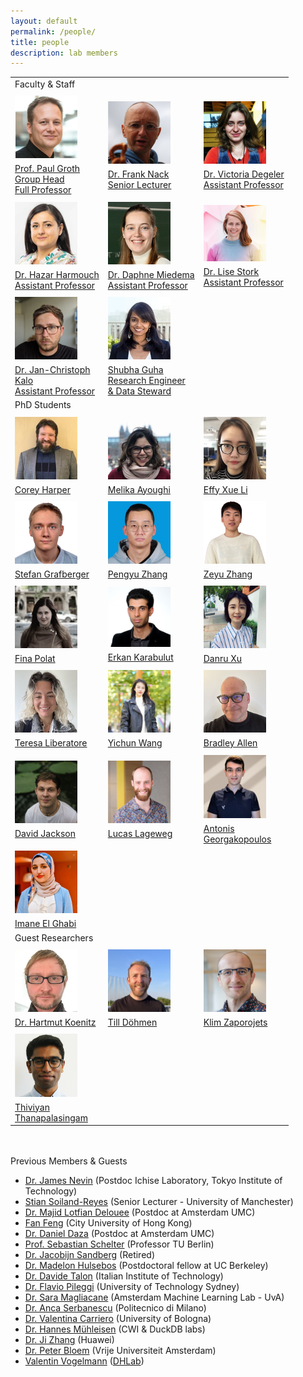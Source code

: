 ```yaml
---
layout: default
permalink: /people/
title: people
description: lab members
---
```


<div class="post-content clearfix">

<table style="border: none; background: none; margin-top: 0;">
    <tr style="border: none; background: none;">
        <td colspan="3" style="border: none; background: none;">
        Faculty & Staff
        </td>
    </tr>
    <tr style="border: none; background: none;">
        <td style="border: none; background: none;">
            <img style="padding-top: 5px; padding-bottom: 5px; width: 100px" src="../assets/people/groth.png"/><br>
            <a class="caption" href="http://pgroth.com">Prof. Paul Groth <br>  Group Head <br> Full Professor </a>
        </td>
        <td style="border: none; background: none;">
            <img style="padding-top: 5px; padding-bottom: 5px; width: 100px
            " src="../assets/people/nack.png"/><br>
            <a class="caption" href="https://fnack.wordpress.com/about/">Dr. Frank Nack <br> Senior Lecturer </a>
        </td>
        <td style="border: none; background: none;">
            <img style="padding-top: 5px; padding-bottom: 5px; width: 100px" src="../assets/people/viktoriya.jpg"/><br>
        <a class="caption" href="https://vdegeler.com">Dr. Victoria Degeler  <br> Assistant Professor</a>
        </td>
    </tr>
    <tr style="border: none; background: none;"> 
        <td style="border: none; background: none;">
            <img style="padding-top: 5px; padding-bottom: 5px; width: 100px" src="../assets/people/hazar.jpg"/><br>
        <a class="caption" href="https://hazourahh.github.io/">Dr. Hazar Harmouch <br> Assistant Professor</a>
        </td>
        <td style="border: none; background: none;">
            <img style="padding-top: 5px; padding-bottom: 5px; width: 100px" src="../assets/people/daphne.jpg"/><br>
        <a class="caption" href="https://daphnemiedema.nl/">Dr. Daphne Miedema <br> Assistant Professor</a>
        </td>
        <td style="border: none; background: none;">
            <img style="padding-top: 5px; padding-bottom: 5px; width: 100px" src="../assets/people/lise.png"/><br>
        <a class="caption" href="https://lisestork.github.io/">Dr. Lise Stork <br> Assistant Professor</a>
        </td>
        </tr>
    <tr style="border: none; background: none;">
        <td style="border: none; background: none;">
            <img style="padding-top: 5px; padding-bottom: 5px; width: 100px" src="../assets/people/jckalo.jpg"/><br>
        <a class="caption" href="https://www.linkedin.com/in/jan-christoph-kalo-560283aa/">Dr. Jan-Christoph <br> Kalo  <br> Assistant Professor</a>
        </td>
         <td style="border: none; background: none;">
            <img style="padding-top: 5px; padding-bottom: 5px; width: 100px" src="../assets/people/shubha.jpeg"/><br>
        <a class="caption" href="https://www.linkedin.com/in/shubhaguha/">Shubha Guha <br> Research Engineer <br> & Data Steward </a>
        </td>
    </tr>
    <tr style="border: none; background: none;">
        <td colspan="3" style="border: none; background: none;">
        PhD Students
        </td>
    </tr>
    <tr style="border: none; background: none;">
     <td style="border: none; background: none;">
            <img style="padding-top: 5px; padding-bottom: 5px; width: 100px;
        height: auto;" src="../assets/people/corey.jpg"/><br>
        <a class="caption" href="https://twitter.com/chrpr">Corey Harper</a>
        </td>
        <td style="border: none; background: none;">
            <img style="padding-top: 5px; padding-bottom: 5px; width: 100px;
        height: auto;" src="../assets/people/melika.jpg"/><br>
        <a class="caption" href="https://melika.xyz/">Melika Ayoughi</a>
        </td>
        <td style="border: none; background: none;">
            <img style="padding-top: 5px; padding-bottom: 5px; width: 100px;
        height: auto;" src="../assets/people/effy.jpg"/><br>
        <a class="caption" href="https://effyli.github.io">Effy Xue Li</a>
        </td>
    </tr>
    <tr style="border: none; background: none;">
        <td style="border: none; background: none;">
            <img style="padding-top: 5px; padding-bottom: 5px; width: 100px;
        height: auto;" src="../assets/people/stefan.jpg"/><br>
        <a class="caption" href="https://stefan-grafberger.com/">Stefan Grafberger</a>
        </td>
        <td style="border: none; background: none;">
            <img style="padding-top: 5px; padding-bottom: 5px; width: 100px;
            height: auto;" src="../assets/people/pengyu.jpg"/><br>
            <a class="caption" href="https://www.linkedin.com/in/pengyuzhang03/">Pengyu Zhang</a>
        </td>
        <td style="border: none; background: none;">
            <img style="padding-top: 5px; padding-bottom: 5px; width: 100px;
            height: auto;" src="../assets/people/zeyu.png"/><br>
            <a class="caption" href="http://linkedin.com/in/zeyu-zhang-8b2416204">Zeyu Zhang</a>
        </td>
    </tr>
    <tr style="border: none; background: none;">
        <td style="border: none; background: none;">
            <img style="padding-top: 5px; padding-bottom: 5px; width: 100px;
            height: auto;" src="../assets/people/fina.png"/><br>
            <a class="caption" href="https://www.linkedin.com/in/finapolat/ ">Fina Polat</a>
        </td>
        <td style="border: none; background: none;">
            <img style="padding-top: 5px; padding-bottom: 5px; width: 100px;
            height: auto;" src="../assets/people/erkan.jpeg"/><br>
            <a class="caption" href="https://erkankarabulut.github.io/">Erkan Karabulut</a>
        </td>
        <td style="border: none; background: none;">
            <img style="padding-top: 5px; padding-bottom: 5px; width: 100px;
            height: 100px;" src="../assets/people/danru.jpg"/><br>
            <a class="caption" href="https://danrux.github.io/">Danru Xu</a>
        </td>
    </tr>
    <tr style="border: none; background: none;">
         <td style="border: none; background: none;">
            <img style="padding-top: 5px; padding-bottom: 5px; width: 100px;
            height: 100px;" src="../assets/people/teresa.jpeg"/><br>
            <a class="caption" href="https://www.linkedin.com/in/teresa-liberatore-306755231/">Teresa Liberatore</a>
        </td>
        <td style="border: none; background: none;">
            <img style="padding-top: 5px; padding-bottom: 5px; width: 100px; 
            height: 100px;" src="../assets/people/yichun.png"/><br>
            <a class="caption" href="https://www.linkedin.com/in/yichun-wang-astrid/">Yichun Wang</a>
        </td>
        <td style="border: none; background: none;">
            <img style="padding-top: 5px; padding-bottom: 5px; width: 100px;
            height: auto;" src="../assets/people/brad.jpg"/><br>
            <a class="caption" href="https://www.bradleypallen.org" >Bradley Allen</a>
        </td>
    </tr>
    <tr style="border: none; background: none;">
        <td style="border: none; background: none;">
            <img style="padding-top: 5px; padding-bottom: 5px; width: 100px;
        height: 100px;" src="../assets/people/david.jpg"/><br>
             <a class="caption" href="https://davidjackson99.github.io/">David Jackson</a>
        </td>
        <td style="border: none; background: none;">
            <img style="padding-top: 5px; padding-bottom: 5px; width: 100px" src="../assets/people/lucas.jpg"/><br>
             <a class="caption" href="https://www.linkedin.com/in/lucas-lageweg-5022ba19b/">Lucas Lageweg</a>
        </td>
         <td style="border: none; background: none;">
            <img style="padding-top: 5px; padding-bottom: 5px; width: 100px" src="../assets/people/antonis.png"/><br>
             <a class="caption" href="https://www.linkedin.com/in/antonis-georgakopoulos-401925190">Antonis <br> Georgakopoulos</a>
        </td>
    </tr>
      <tr style="border: none; background: none;">
         <td style="border: none; background: none;">
            <img style="padding-top: 5px; padding-bottom: 5px; width: 100px" src="../assets/people/imane.jpg"/><br>
             <a class="caption" href="https://imaneelghabi.github.io">Imane El Ghabi</a>
        </td>
    </tr>
    <tr style="border: none; background: none;">
        <td colspan="3" style="border: none; background: none;">
        Guest Researchers
        </td>
    </tr>
    <tr style="border: none; background: none;">
         <td style="border: none; background: none;">
            <img style="padding-top: 5px; padding-bottom: 5px; width: 100px;
            height: auto;" src="../assets/people/hartmut.jpg"/><br>
            <a class="caption" href="http://hartmutkoenitz.com">Dr. Hartmut Koenitz</a>
        </td>
        <td style="border: none; background: none;">
            <img style="padding-top: 5px; padding-bottom: 5px; width: 100px;
            height: auto;" src="../assets/people/till.jpg"/><br>
            <a class="caption" href="https://tdoehmen.github.io" >Till Döhmen</a>
        </td>
        <td style="border: none; background: none;">
            <img style="padding-top: 5px; padding-bottom: 5px; width: 100px;
            height: auto;" src="../assets/people/klim.jpg"/><br>
            <a class="caption" href="https://klimzaporojets.github.io/ ">Klim Zaporojets</a>
        </td>
    </tr>
    <tr style="border: none; background: none;">
        <td style="border: none; background: none;">
            <img style="padding-top: 5px; padding-bottom: 5px; width: 100px;
        height: auto;" src="../assets/people/thiviyan.png"/><br>
        <a class="caption" href="https://thiviyansingam.com">Thiviyan <br> Thanapalasingam</a>
        </td>
    </tr>
</table>

</div>

<br>
<br>
 Previous Members & Guests
<ul>
<li><a href="https://www.linkedin.com/in/james-nevin-4b844b153/">Dr. James Nevin</a> (Postdoc Ichise Laboratory, Tokyo Institute of Technology)</li>
<li><a href="http://soiland-reyes.com/stian/about/">Stian Soiland-Reyes</a> (Senior Lecturer - University of Manchester)</li> 
<li><a href="https://bit.ly/MajidLotfianDelouee">Dr. Majid Lotfian Delouee</a> (Postdoc at Amsterdam UMC)</li>
<li><a href="https://www.linkedin.com/in/fan-feng-473b9120b/">Fan Feng</a> (City University of Hong Kong)</li>
<li><a href="https://dfdazac.github.io">Dr. Daniel Daza</a> (Postdoc at Amsterdam UMC)</li>
<li><a href="https://ssc.io">Prof. Sebastian Schelter</a> (Professor TU Berlin)</li>
<li><a href="https://www.uva.nl/profiel/s/a/j.a.c.sandberg/j.a.c.sandberg.html">Dr. Jacobijn Sandberg</a> (Retired) </li>
<li><a href="https://madelonhulsebos.github.io">Dr. Madelon Hulsebos</a> (Postdoctoral fellow at UC Berkeley) </li>
<li><a href="https://davidetalon.github.io/" >Dr. Davide Talon</a> (Italian Institute of Technology) </li>
<li><a href="https://profiles.uts.edu.au/SalvatoreFlavio.Pileggi" >Dr. Flavio Pileggi</a> (University of Technology Sydney) </li>
<li><a href="https://saramagliacane.github.io">Dr. Sara Magliacane</a> (Amsterdam Machine Learning Lab - UvA)</li>
<li><a href="http://www.ancaserbanescu.com/about/">Dr. Anca Serbanescu</a> (Politecnico di Milano)</li>
<li><a href="https://twitter.com/vale_carriero">Dr. Valentina Carriero</a> (University of Bologna)</li>
<li><a href="https://hannes.muehleisen.org">Dr. Hannes Mühleisen</a> (CWI & DuckDB labs)</li>
<li><a href="http://jizhang.pro">Dr. Ji Zhang</a> (Huawei) </li>
<li><a href="http://www.peterbloem.nl">Dr. Peter Bloem</a> (Vrije Universiteit Amsterdam) </li>
<li><a href="https://www.linkedin.com/in/valentin-vogelmann-a77b03198/">Valentin Vogelmann</a> (<a href="https://dhlab.nl">DHLab</a>)</li>
</ul>
